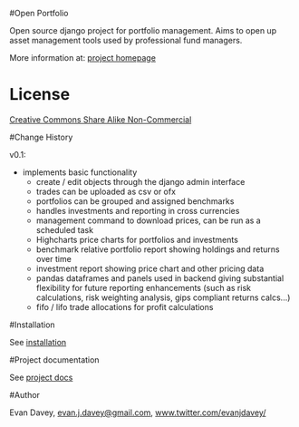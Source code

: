 #Open Portfolio

Open source django project for portfolio management.  Aims to open up asset management tools used by professional fund managers.

More information at: [project homepage](http://evandavey.github.com/OpenPortfolio/)


# License

[Creative Commons Share Alike Non-Commercial](http://creativecommons.org/licenses/by-nc-sa/2.0/uk/deed.en_GB)

#Change History

v0.1:

* implements basic functionality
	- create / edit objects through the django admin interface
	- trades can be uploaded as csv or ofx
	- portfolios can be grouped and assigned benchmarks
	- handles investments and reporting in cross currencies
	- management command to download prices, can be run as a scheduled task
	- Highcharts price charts for portfolios and investments
	- benchmark relative portfolio report showing holdings and returns over time
	- investment report showing price chart and other pricing data
	- pandas dataframes and panels used in backend giving substantial flexibility for future reporting enhancements (such as risk calculations, risk weighting analysis, gips compliant returns calcs...)
	- fifo / lifo trade allocations for profit calculations
	
	
	


#Installation

See [installation](http://evandavey.github.com/OpenPortfolio/installation.html)

#Project documentation 

See [project docs](http://evandavey.github.com/OpenPortfolio/)


#Author

Evan Davey, evan.j.davey@gmail.com, www.twitter.com/evanjdavey/

